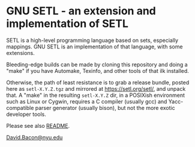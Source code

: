 # GNU SETL - an extension and implementation of SETL

SETL is a high-level programming language based on sets, especially
mappings.  GNU SETL is an implementation of that language, with some
extensions.

Bleeding-edge builds can be made by cloning this repository and doing a
"make" if you have Automake, Texinfo, and other tools of that ilk
installed.

Otherwise, the path of least resistance is to grab a release bundle,
posted here as `setl-X.Y.Z.tgz` and mirrored at <https://setl.org/setl/>,
and unpack that.  A "make" in the resulting `setl-X.Y.Z` dir,
in a POSIXish environment such as Linux or Cygwin, requires
a C compiler (usually gcc) and Yacc-compatible parser generator
(usually bison), but not the more exotic developer tools.

Please see also [README](./README).

<David.Bacon@nyu.edu>
